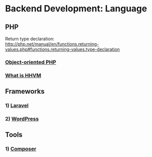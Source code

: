 # Backend Development: Language
## PHP
Return type declaration:  
http://php.net/manual/en/functions.returning-values.php#functions.returning-values.type-declaration  

### [Object-oriented PHP](OOP.md)
### [What is HHVM](https://blog.appdynamics.com/engineering/comparing-php-7-vs-hhvm/)

## Frameworks
### 1) [Laravel](frameworks/Laravel/README.md)
### 2) [WordPress](frameworks/WordPress/README.md)

## Tools
### 1) [Composer](tools/Composer/README.md)
